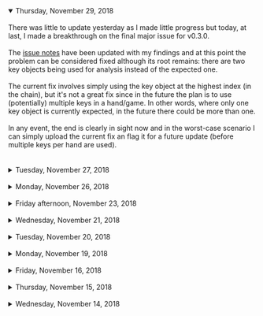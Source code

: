 <details open>
<summary>Thursday, November 29, 2018</summary>
<br/>
There was little to update yesterday as I made little progress but today, at last, I made a breakthrough on the final major issue for v0.3.0.<br/>
<br/>
The <a href="https://github.com/monicanagent/cypherpoker.js/issues/10#issuecomment-442983023">issue notes</a> have been updated with my findings and at this point the problem can be considered fixed although its root remains: there are two key objects being used for analysis instead of the expected one.<br/>
<br/>
The current fix involves simply using the key object at the highest index (in the chain), but it's not a great fix since in the future the plan is to use (potentially) multiple keys in a hand/game. In other words, where only one key object is currently expected, in the future there could be more than one.<br/>
<br/>
In any event, the end is clearly in sight now and in the worst-case scenario I can simply upload the current fix an flag it for a future update (before multiple keys per hand are used).<br/>
<br/>
</details>
<br/>
<details>
<summary>Tuesday, November 27, 2018</summary>
<br/>
There wasn't much time to get in front of a keyboard today so there's nothing new to update. However, I did give some thoughts to the remaining issues and the new design, which I'll hopefully be able to share soon.<br/>
<br/>
</details>
<br/>
<details>
<summary>Monday, November 26, 2018</summary>
<br/>
I managed to re-enable the post-game <a href="https://github.com/monicanagent/cypherpoker.js/blob/master/src/web/scripts/CypherPokerAnalyzer.js">analyzer</a>, the part of the code the verifies the cryptographic correctness and winning hand(s) in the browser (the <a href="https://github.com/monicanagent/cypherpoker.js/blob/master/src/server/api/CP_SmartContract.js">server contract</a> is expected to contain similar functionality).<br/>
<br/>
It works, so long as the next dealer doesn't hit the "RESTART" button for the table before the analyzer has a chance to spit out a final analysis (did the game verify correctly cryptographically? did the game adhere to established rules? who had the best / winning hands? what were everyone's best hands? etc). In that very possible condition, the analysis simply stops and the hand results fails to show up in the Hand History. It's not fatal--everything else resumes independently and correctly, including the contract--but it's less than ideal.<br/>
<br/>
I <a href="https://github.com/monicanagent/cypherpoker.js/commit/bbedca1bcde4117e6400f5589451c6920ed3cff7">added an update</a> on Saturday afternoon to the repository to address the associated issue and the previous paragraph describes why this is a <i>partial</i> fix.<br/>
<br/>
It's one of those proverbial dark 'n stormy nights here in Toronto, some slow Adele song is on the radio as the cold November rain falls on the pavement, and I think, it's okay to feel a little less than enthusiastic when starting the week like this.<br/>
<br/>
On the bright side, I haven't noticed any new issues which suggests that v0.3.0 is very much within reach. The fact that pieces of the game software can continue to function correctly despite other pieces failing--like the analyzer--also speaks to the strength and versatility of the underlying architecture.<br/>
<br/>
That being said, I guess I should also start doing some UI design work...<br/>
<br/>
</details>
<br/>
<details>
<summary>Friday afternoon, November 23, 2018</summary>
<br/>
I skipped the update last night and decided instead to push on through  the darkness and then back into the bleary light of morning in order to finally fix <a href="https://github.com/monicanagent/cypherpoker.js/milestone/1">those critical issues that were plaguing version 0.2.3</a><br/>
<br/>
There are presently <a href="https://github.com/monicanagent/cypherpoker.js/milestones/v0.3.0">two remaining bugs</a> that have been added to the v0.3.0 release (one of them is new), neither of which are fatal or cause malfunctions so some of the user interface work can be done alongside the fix work.<br/>
<br/>
I'll see if I can knock off those two issues this weekend and think about how I want to approach the UI; I'm thinking somewhere along the lines of "clean, modern, easy to use, a <a href="https://en.wikipedia.org/wiki/White-label_product">white label</a>-ish prototype-ly kinda feel".<br/>
<br/>
Can I get to v0.3.0 by next Saturday? I'm optimistic I can, but that optimism is derived entirely from the lack complexity of the work I make for myself in the intervening time. We'll see.<br/>
<br/>
Right now, though, I'll settle for a few Zzz's<br/>
<br/>
</details>
<br/>
<details>
<summary>Wednesday, November 21, 2018</summary>
<br/>
I've managed to take two steps back from yesterday's step forward and once again find myself dealing with non-restarting contracts. Some of the same symptoms have re-appeared but this time as a result of changes to other sections of the code.<br/>
<br/>
It's quite surprising to see that yesterday's changes worked as well as they did considering that I'd failed to update parts of the <a href="https://github.com/monicanagent/cypherpoker.js/blob/master/src/web/scripts/CypherPokerContract.js">CypherPokerContract</a> class to insolate the contract data from the game.<br/>
<br/>
Oh well, them's the breaks--it is a pretty complex piece of code after all. I can at least console myself with the fact that the contract interactions in CypherPoker.AS were also the trickiest parts to deal with and took a while to iron out. In addition, I can retrace my latest fixes since the issues seem to be appearing in the same locations (albeit not in exactly the same way).<br/>
<br/>
I've updated the <a href="https://github.com/monicanagent/cypherpoker.js/milestone/1">v0.2.3 milestone</a> to end this coming Friday and hopefully I can hit that date. It'll be about a week late but it should still leave sufficient time for the v0.3.0 updates. Fingers crossed.<br/>
</details>
<br/>
<details>
<br/>
<summary>Tuesday, November 20, 2018</summary>
<br/>
I've confirmed that issue <a href="https://github.com/monicanagent/cypherpoker.js/issues/4">4</a> no longer appears and have also fixed the problem where contracts won't restart on subsequent hands--with <a href="https://github.com/monicanagent/cypherpoker.js/issues/9">one exception</a>: in a multi-player game (3+), if one or more players fold in a subsequent hand the post-game analysis doesn't kick off (i.e. the contract doesn't complete). This doesn't occur if all but one players have folded; in other words, at least two players must play the hand to the end.<br/>
<br/>
This is most likely a similar issue to those have been plaguing the other contract restarts but on a positive note it appears to be one of the last major issues related to contract handling.<br/>
<br/>
There is <a href="https://github.com/monicanagent/cypherpoker.js/issues/8">another contract-based issue</a> in which multiple winning hands are returned in a post-game analysis if the highest winning hand was a high-card but the payout appears to be handled correctly so it's a minor issue.<br/>
<br/>
Finally, the <a href="https://github.com/monicanagent/cypherpoker.js/issues/7">player timeout problem</a> is still lingering but it takes a lesser precedence than the other problems above since a timeout on a successfully completed contract simply results in an "invalid contract" error.<br/>
<br/>
Work continues...
</details>
<br/>
<details>
<summary>Monday, November 19, 2018</summary>
<br/>
I worked through the weekend but unfortunately I wasn't able to address all of the issues that have come up.<br/>
<br/>
The <a href="https://github.com/monicanagent/cypherpoker.js/issues/4">duplicate card selection issue</a> ended up being a simple fix with a surprisingly unintuitive source: card selections from other players were being <a href="https://github.com/monicanagent/cypherpoker.js/blob/485c7639e820d1ee6db5de5d825d690a09640b2b/src/web/scripts/CypherPokerGame.js#L2096">excluded from the selection process if they weren't private</a>. How does excluding cards duplicate them in the contract? Simply because if a card being selected was public it wouldn't be removed from the face-down deck, thereby allowing it to <i>sometimes</i> be selected twice.<br/>
<br/>
I haven't logged the other issues I've encountered during my testing but they all have to do with game restarts/ends and specifically to the contract. Although games are now successfully ending and restarting on the first try, the second round causes various validation errors on the server-side contract (though the contracts are mostly completing).<br/>
<br/>
Initially I was suspicious that perhaps the validation process had some errors but it turns out that every problem being reported is indeed a failure. For example, in subsequent (after the first game/hand) rounds of deck encryption, the first encryption by the dealer is not being stored to the contract. It took some digging and comparing raw data between the <a href="https://github.com/monicanagent/cypherpoker.js/blob/master/src/server/api/CP_SmartContract.js">server contract</a> and the <a href="https://github.com/monicanagent/cypherpoker.js/blob/master/src/web/scripts/CypherPokerAnalyzer.js">CypherPokerAnalyzer</a> data, which is correct, to figure this out.<br/>
<br/>
Although I'll probably need another day or two to knock of the rest of the issues, I am making incremental progress and am seeing definitive patterns emerge as to where the bugs are and what their likely source is. This is a good thing considering the asynchronous complexity of the software.<br/>
<br/>
I'm not sure if this will put much of a dent in the v0.3.0 update schedule--for now I'm still optimistic that it won't.
</details>

<br/>

<details>
<summary>Friday, November 16, 2018</summary>
<br/>
It appears that issue <a href="https://github.com/monicanagent/cypherpoker.js/issues/4">#4</a> is now fixed; I only need to test more extensively with different combinations of players and timings (restart immediately at end of game, restart after brief delay, restart with/without switching browser tabs, etc.)<br/>
<br/>
Issue <a href="https://github.com/monicanagent/cypherpoker.js/issues/7">#7</a> (player timeout continues beyond the end of the game), is still appearing but I should also be able to address it shortly as there are only a limited number of possible causes for it: a "gameend" event is not being dispatched (unlikely), the listeners for the event are being removed before being dispatched (more likely), an unhandled exception is being thrown during the processing of the event (also quite likely).<br/>
<br/>
I've noted that in some instances it's only the user interface that's reporting the timeout (it's not being reported to the contract), which is enouraging because it suggests that the issue may be limited mostly to the <a href="https://github.com/monicanagent/cypherpoker.js/blob/master/src/web/scripts/CypherPokerUI.js">CypherPokerUI</a> class.<br/>
<br/>
I was hoping to have these fixes already in place today but I'm quite close and should have them in place by the end of this weekend which means I'll be on track for v0.3.0 (the user interface upgrade).
</details>

<br/>

<details>
<summary>Thursday, November 15, 2018</summary>
<br/>
Today I'm addressing the inverse of yesterday's issue; namely, the certain data structures such as the players array are captured <i>too</i> early in the creation of a contract when restarting the game.<br/>
<br/>
Essentially what happens is that information such as this array, along with included data such as the keychains, is captured in a new <a href="https://github.com/monicanagent/cypherpoker.js/blob/master/src/web/scripts/CypherPokerContract.js">CypherPokerContract</a> instance before the data is generated. This causes a mismatch between the received contract, as generated by the dealer, and the local (in-game) data when comparing values like the shared prime modulus.<br/>
<br/>
It looks like I'm the right track to resolving this issue and any similar issues that might appear subsequently. After these fixes are in place I'll re-enable the <a href="https://github.com/monicanagent/cypherpoker.js/blob/master/src/web/scripts/CypherPokerAnalyzer.js">CypherPokerAnalyzer</a>, which is currently disabled (to minimize any additional post-game issues), and with that version 0.2.3 will be ready for the UI updates slated for version 0.3.0
</details>

<br/>

<details>
<summary>Wednesday, November 14, 2018</summary>
<br/>
One of the surprising problems addressed as part of the fix for issues #4 and #7 was that the EventDispatcher was not differentiating between functions in unique instances of classes (such as CypherPokerContract). As a result, events dispatched for an old instance (on game restart) would be received by a new one and vice versa. This may still be a problem moving forward and will need to be examined in greater detail.<br/>
<br/>
The next issue to be looked at was the contract data comparison within the CypherPokerContract class. One of the major causes of this was the inclusion of internal object properties such as the standard <code>toString</code> function which would not appear in contract data returned from the server. Because the server and local contract structures didn't match, further actions wouldn't be processed (as expected). Changes were made to bypass any <code>function</code> types during property comparison.<br/>
<br/>
Following this, I noted that event listeners in the CypherPokerContract class were all being added and removed together -- both game and P2P message listeners. While game event listeners were being handled at the correct time, the contract still needed to listen for "update" messages in order to fully complete. These two listener types were split up and inserted at the appropriate points in the code.<br/>
<br/>
In addition to this I observed that the server was registering contracts under incorrect dealers on subsequent rounds. After closer examination it became clear that this was happening because the associated table information was not being updated. While this was not an issue in the client, the server used the table information to determine player roles such as the dealer so on a restart (with a new dealer), the server would mis-register the contract to the old dealer. This has been updated and roles now appear to be handled correctly.<br/>
<br/>
The previous problem also appeared to a lesser degree in the client because data such as the players array and table object were not isolated between the contract and the game. In other words, the contract was using some of the game's data even after the game had ended and that data was subsequently updated (i.e. no longer correct for the contract). This data was added as internal copies within the CypherPokerContract instance so that it can complete in the background while a new hand (with updated data) begins.<br/>
<br/>
The game is now able to complete a full game (hand), but is not continuing past the point where a new contract is registered by the next dealer--no "agree" action is being processed by the other players. This is where I'm currently focusing my attention and I'm expecting subsequent actions to work correctly if this initial action can be successfully processed.
</details>
